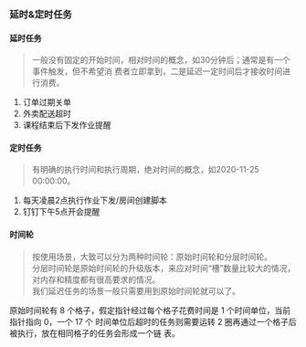 ### 延时&定时任务

#### 延时任务
> ⼀般没有固定的开始时间，相对时间的概念，如30分钟后；通常是有⼀个事件触发，但不希望消
费者⽴即拿到，⼆是延迟⼀定时间后才接收时间进⾏消费。
1. 订单过期关单
2. 外卖配送超时
3. 课程结束后下发作业提醒
#### 定时任务
> 有明确的执⾏时间和执⾏周期，绝对时间的概念，如2020-11-25 00:00:00。
1. 每天凌晨2点执⾏作业下发/房间创建脚本
2. 钉钉下午5点开会提醒

#### 时间轮
> 按使⽤场景，⼤致可以分为两种时间轮：原始时间轮和分层时间轮。  
> 分层时间轮是原始时间轮的升级版本，来应对时间“槽”数量⽐较⼤的情况，对内存和精度都有很⾼要求的情况。  
> 我们延迟任务的场景⼀般只需要⽤到原始时间轮就可以了。

原始时间轮有 8 个格⼦，假定指针经过每个格⼦花费时间是 1 个时间单位，当前指针指向 0，⼀个 17 个
时间单位后超时的任务则需要运转 2 圈再通过⼀个格⼦后被执⾏，放在相同格⼦的任务会形成⼀个链
表。
